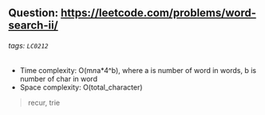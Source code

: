 ## Question: https://leetcode.com/problems/word-search-ii/
###### tags: `LC0212`

* Time complexity: O(m*n*a*4^b), where a is number of word in words, b is number of char in word
* Space complexity: O(total_character)

> recur, trie